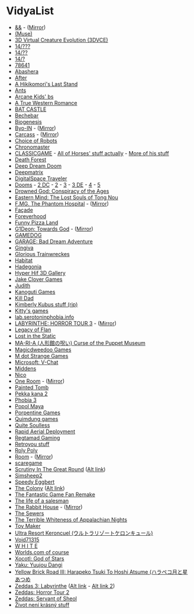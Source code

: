 # VidyaList
* [&&](https://mega.nz/#!fxNBmIRS!ahoN75BHvEaqxMfSY3z-Y1p4ETPtcV9yb4KxBc_H1IQ) - ([Mirror](https://drive.google.com/open?id=1EnH7kZTJ2j-xM3gT70gCkQScxG4iHKRS))
* [(Muse)](http://www.mediafire.com/file/k6di90of00bgtht/[(Muse)]v0.8_.rar)
* [3D Virtual Creature Evolution (3DVCE)](http://www.mediafire.com/file/s71k1ri6xo28qri/3D_Creature_Evolution.zip/file)
* [14/???](http://etgmz14.g1.xrea.com/143.html)
* [14/??](http://etgmz14.g1.xrea.com/ksg/142.html)
* [14/?](http://etgmz14.g1.xrea.com/ksg/14hatena.html)
* [78641](http://gzstorm.com/78641/)
* [Abashera](http://maxmagnusnorman.com/games_download.shtml)
* [After](https://aaronoldenburg.itch.io/after)
* [A Hikikomori's Last Stand](https://www.dropbox.com/s/t060xm4xtqr40br/A%20Hikikomori's%20Last%20Stand%20Installer.zip)
* [Ants](https://www.mobygames.com/game/ants)
* [Arcane Kids' bs](https://arcanekids.com/)
* [A True Western Romance](http://wetgamin.com/western.php)
* [BAT CASTLE](https://gamejolt.com/games/bat-castle/5049)
* [Bechebar](https://drive.google.com/open?id=1SdamR4bDX03fUs6ym1jX0XbPJ_13-c9f)
* [Biogenesis](https://sourceforge.net/projects/biogenesis/)
* [Byo-IN](https://www.freem.ne.jp/win/game/9839) - ([Mirror](https://drive.google.com/open?id=1wwWkczuScOLA9yElw2H9VG9NY44sRQeW))
* [Carcass](https://ulvin.itch.io/carcass) - ([Mirror](https://drive.google.com/open?id=14MQqUzNZI0qLxm8mG9IDXlhwlrrYtyfd))
* [Choice of Robots](https://www.choiceofgames.com/robots/)
* [Chronomaster](https://archive.org/details/chronomaster)
* [CLASSICGAME](https://iamqqqqqqq.itch.io/classicgame) - [All of Horses' stuff actually](https://iamqqqqqqq.itch.io/) - [More of his stuff](https://www.dropbox.com/s/sqlz2zxbm3pityr/I'MSOMNIA%20demo%20v2.zip?dl=0&file_subpath=%2FI%27MSOMNIA+demo+v2)
* [Death Forest](https://satansad.itch.io/death-forest)
* [Deep Dream Doom](http://www.mediafire.com/?z7wrmazotn6ws)
* [Deepmatrix](http://www.deepmatrix.org/)
* [DigitalSpace Traveler](http://www.digitalspace.com/traveler/startpage.html)
* [Dooms](http://www.mediafire.com/file/1nangxb0c7klka1/Dooms_-_Remade_v1.02_%2528MISTER_BIG_T%2529.rar/file) -  [2 DC](https://web.archive.org/web/20070701213310/http://www.givemebeer.caliburgames.com/dooms2.html) - [2](http://www.mediafire.com/file/sz4fdbz9snfpw9z/Dooms_2_-_Seas_Of_Blood_%2528Mister_Big_T%2529.rar/file) - [3](http://www.mediafire.com/file/gveb9j52p3ha92j/DOOMS_3_%2528MISTER_BIG_T%2529.zip/file) - [3 DE](http://www.mediafire.com/file/yakk58ndkhyws8x/Dooms_3_-_Deluxe_Edition_%2528MISTER_BIG_T%2529.rar/file) - [4](http://www.mediafire.com/file/hjg2ihn5cy0678d/Dooms_4_-_End_Game_%2528MISTER_BIG_T%2529.zip/file) - [5](https://www.mediafire.com/file/qek85v7wfdvny0k/Dooms_5_%2528MISTERBIGT%2529%2528RM2k3%2529.rar/file)
* [Drowned God: Conspiracy of the Ages](https://www.myabandonware.com/game/drowned-god-conspiracy-of-the-ages-bel)
* [Eastern Mind: The Lost Souls of Tong Nou](https://easternmindtongnou.tumblr.com/post/50738962673)
* [F.MG. The Phantom Hospital](https://www.freem.ne.jp/win/game/13072) - ([Mirror](https://drive.google.com/open?id=1zZPZfN2U21DV8Tt_8J7lOiqvIwZvWBkY))
* [Façade](https://www.playablstudios.com/facade)
* [Foreverhood](https://iamsparky.wordpress.com/foreverhood/)
* [Funny Pizza Land](https://www.indiedb.com/games/funny-pizza-land)
* [G1Deon: Towards God](https://mega.nz/folder/UIkUkALD#amR25OFOYQOD63mCNBbrMQ) - ([Mirror](https://drive.google.com/drive/folders/1OahnrZJLB0yORe1qBjMhgDfblxDH1ZCn))
* [GAMEDOG](https://zerofeedback.tumblr.com/post/50425273711/gamedog-quimdung-thecatamites)
* [GARAGE: Bad Dream Adventure](https://mega.nz/file/fUZQnQ6J#LYeCXtr5JMjcA9ssfQZ6hEeG-r09ozRmGvj98HxQNMw)
* [Gingiva](https://gamejolt.com/games/gingiva/17758)
* [Glorious Trainwreckes](https://www.glorioustrainwrecks.com/)
* [Habitat](https://frandallfarmer.github.io/neohabitat-doc/docs/)
* [Hadegonia](https://www.moddb.com/games/hadegonia)
* [Hyper Hif 3D Gallery](http://hypergif3dgallery.com/)
* [Jake Clover Games](https://gamejolt.com/@JakeClover/games)
* [Judith](http://distractionware.com/blog/2009/04/judith/)
* [Kanoguti Games](http://kanoguti93.web.fc2.com/main_page/index.html)
* [Kill Dad](https://nurseostsaudy.itch.io/kill-dad)
* [Kimberly Kubus stuff (rip)](http://www.revengeofthesunfish.com/Kubus.html)
* [Kitty's games](https://kittyhorrorshow.itch.io/)
* [lab.serotoninphobia.info](http://lab.serotoninphobia.info/)
* [LABYRINTHE: HORROR TOUR 3]() - ([Mirror](https://www.myabandonware.com/game/labyrinthe-horror-tour-3-c5x))
* [Legacy of Flan](http://www.mediafire.com/file/yaq7yqhxbdpewtc/Legacy.zip/file)
* [Lost in the Static](https://silverspaceship.com/static/)
* [MA-RI-A (人形館の呪い) Curse of the Puppet Museum](https://archive.org/details/MARIAWindows)
* [Magicdweedoo Games](http://magicdweedoo.com/)
* [M dot Strange Games](https://mdotstrange.itch.io/)
* [Microsoft: V-Chat](http://timigi.com/Stuff/Archive/vchat/vchat.html)
* [Middens](https://rpgmaker.net/games/3843/)
* [Nico](https://gamejolt.com/games/nico/60751)
* [One Room](https://www.freem.ne.jp/win/game/6602) - ([Mirror](https://drive.google.com/open?id=1HgF2mtkVpQ6StB-5uaA6eHg0LRZb9CEs))
* [Painted Tomb](https://gamejolt.com/games/painted-tomb/48849)
* [Pekka kana 2](https://www.pistegamez.net/game_pk2.html)
* [Phobia 3](https://archive.org/details/tucows_275302_Phobia_III_-_Edge_Of_Humanity)
* [Popol Maya](https://archive.org/details/PopolMaya_1997)
* [Porpentine Games](http://slimedaughter.com/games/)
* [Quimdung games](http://wiki.selectbutton.net/company:quimdung)
* [Quite Soulless](http://web.archive.org/web/20111103074648/http://www.quitesoulless.com/QSdemosetup.exe)
* [Rapid Aerial Deployment](https://archive.org/details/swizzle_demu_Rad)
* [Regtamad Gaming](https://www.kongregate.com/games/stewardhklarlove)
* [Retroyou stuff](https://www.retroyou.org/)
* [Roly Poly](https://drive.google.com/drive/folders/1pHj_hv0QGPD8kkQPzCBG8HJ0ph725_Wq)
* [Room](https://www.freem.ne.jp/win/game/7740) - ([Mirror](https://drive.google.com/open?id=1O-Vx4wgj5MeKzstnKL0kHXbedUgOOu6s))
* [scaregame](http://www.mediafire.com/file/t7vjc8d8umcr4rj/scaregame.zip/file)
* [Scrutiny In The Great Round](https://archive.org/details/scrutiny-in-the-great-round) ([Alt link](https://www.4shared.com/folder/38flN4E7/SITGR.html))
* [Simsheep2](https://drive.google.com/open?id=1jBZtlXHsm6tm0gcij2mhciQtnZnf4Ufc) 
* [Speedy Eggbert](https://archive.org/details/speedy-eggbert)
* [The Colony](https://www.mobygames.com/game/colony) ([Alt link](https://classicreload.com/the-colony.html))
* [The Fantastic Game Fan Remake](https://www.indiedb.com/games/the-fantastic-game-remake/downloads/fantastic1fan-v462eb)
* [The life of a salesman](https://web.archive.org/web/20141016143513/http://sandbox.yoyogames.com/games/140512-the-life-of-a-salesman-remake)
* [The Rabbit House](https://www.freem.ne.jp/win/game/8903) - ([Mirror](https://drive.google.com/open?id=1QOpDm6owpci5hqZSgKe-omL5Hpai71OL))
* [The Sewers](https://www.indiedb.com/games/the-sewers)
* [The Terrible Whiteness of Appalachian Nights](https://ded.increpare.com/~locus/whiteness/)
* [Toy Maker](https://satansad.itch.io/toy-maker)
* [Ultra Resort Keroncuel (ウルトラリゾートケロンキュール)](https://www.macintoshrepository.org/20075-ultra-resort-keroncuel-ウルトラリゾートケロンキュール-)
* [Void71315](https://dylasch.itch.io/void71315)
* [W H I T E](https://yitzilitt.itch.io/white)
* [Worlds.com of course](http://www-static.us.worlds.net/cgi-bin/download.cgi?action=full&bundle=WorldsCurrentVer)
* [Xocotl: God of Stars](https://web.archive.org/web/20141016172544/http://sandbox.yoyogames.com/games/29094/download)
* [Yaku: Yuujou Dangi](https://drive.google.com/open?id=1gCmHoBjDPqBnH5EH2v9jfv9Cjik0Alym)
* [Yellow Brick Road III: Harapeko Tsuki To Hoshi Atsume (ハラペコ月と星あつめ](https://www.macintoshrepository.org/18927-yellow-brick-road-iii-harapeko-tsuki-to-hoshi-atsume-ハラペコ月と星あつめ)
* [Zeddas 3: Labyrinthe](https://mega.nz/file/kE9xiZiI#pIgWtyBAYLTRd2mF5YD-o45PM0muzm7_d7oxEwJZKNE) ([Alt link](https://mega.nz/folder/u7wDjAQY#xRkjB6D4q3IKdS9Om75hNQ) - [Alt link 2](https://archive.org/details/labyrinthe/mode/2up))
* [Zeddas: Horror Tour 2](https://mega.nz/folder/8wtgUQ5Z#0XGFwKJiOvKkLXrXtDhJpw)
* [Zeddas: Servant of Sheol](https://www.4shared.com/dir/2518590/f492d2e4/Zeddas.html#dir=-vJzhd0X)
* [Život není krásný stuff](http://znk.cz/en/games/)
